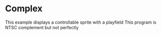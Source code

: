 # Complex

This example displays a controllable sprite with a playfield
This program is NTSC complement but not perfectly
